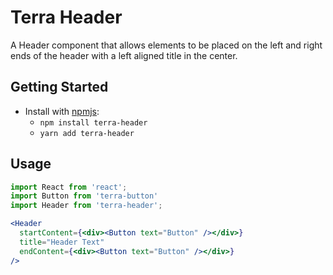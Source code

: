 # Terra Header

A Header component that allows elements to be placed on the left and right ends of the header with a left aligned title in the center. 

## Getting Started

- Install with [npmjs](https://www.npmjs.com):
  - `npm install terra-header`
  - `yarn add terra-header`

## Usage

```jsx
import React from 'react';
import Button from 'terra-button'
import Header from 'terra-header';

<Header 
  startContent={<div><Button text="Button" /></div>}
  title="Header Text"
  endContent={<div><Button text="Button" /></div>}
/>
```